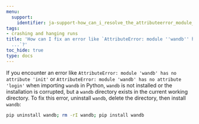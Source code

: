 ```yaml
---
menu:
  support:
    identifier: ja-support-how_can_i_resolve_the_attributeerror_module_wandb_has_no_attribute
tags:
- crashing and hanging runs
title: 'How can I fix an error like `AttributeError: module ''wandb'' has no attribute
  ...`?'
toc_hide: true
type: docs
---
```


If you encounter an error like `AttributeError: module 'wandb' has no attribute 'init'` or `AttributeError: module 'wandb' has no attribute 'login'` when importing `wandb` in Python, `wandb` is not installed or the installation is corrupted, but a `wandb` directory exists in the current working directory. To fix this error, uninstall `wandb`, delete the directory, then install `wandb`:

```bash
pip uninstall wandb; rm -rI wandb; pip install wandb
```